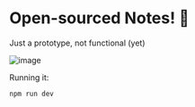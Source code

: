 # Open-sourced Notes! 🥳
Just a prototype, not functional (yet)

![image](https://github.com/user-attachments/assets/22cbf7e1-9f20-4026-a0c6-587059f1bcb7)

Running it:
```
npm run dev
```
